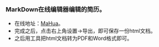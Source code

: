 ###	MarkDown在线编辑器编辑的简历。
*	在线地址：[MaHua](http://mahua.jser.me)。
*	完成之后，点击右上角设置->导出，即可保存一份html文档。
*	之后用工具把html文档转为PDF和Word格式即可。